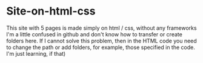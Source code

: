 # Site-on-html-css
This site with 5 pages is made simply on html / css, without any frameworks
I'm a little confused in github and don't know how to transfer or create folders here. If I cannot solve this problem, 
then in the HTML code you need to change the path or add folders, for example, those specified in the code.
I'm just learning, if that)

